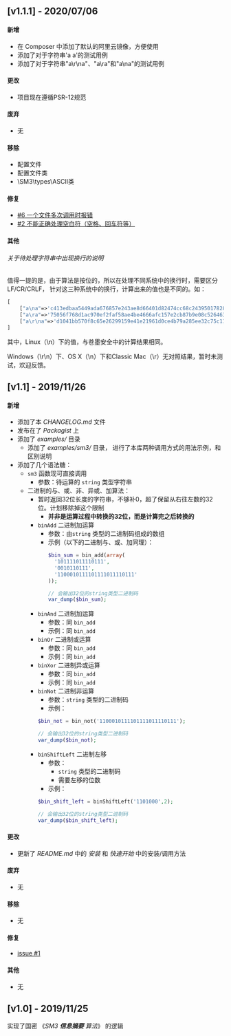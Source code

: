 ## [v1.1.1] - 2020/07/06

#### 新增
* 在 Composer 中添加了默认的阿里云镜像，方便使用
* 添加了对于字符串'a a'的测试用例
* 添加了对于字符串"a\r\na"、"a\ra"和"a\na"的测试用例
#### 更改
* 项目现在遵循PSR-12规范
#### 废弃 
* 无
#### 移除 
* 配置文件
* 配置文件类
* \SM3\types\ASCII类
#### 修复 
*  [#6 一个文件多次调用时报错](https://github.com/DongyunLee/SM3-PHP/issues/6) 
*  [#2 不能正确处理空白符（空格、回车符等）](https://github.com/DongyunLee/SM3-PHP/issues/2) 
#### 其他 

###### 关于待处理字符串中出现换行的说明
值得一提的是，由于算法是按位的，所以在处理不同系统中的换行时，需要区分 LF/CR/CRLF，
针对这三种系统中的换行，计算出来的值也是不同的。如：
```php
[
    ["a\na"=>'c413edbaa5449ada676857e243ae8d66401d82474cc68c243950178280bf7ae0'],
    ["a\ra"=>'75056f768d1ac970ef2faf58ae4be4666afc157e2cb87b9e08c526463bf787da'],
    ["a\r\na"=>'d1041bb570f8c65e26299159e41e21961d0ce4b79a285ee32c75c11eab0a2dd7']
]
```

其中，Linux（\n）下的值，与苍墨安全中的计算结果相同。

Windows（\r\n）下、OS X（\n）下和Classic Mac（\r）无对照结果，暂时未测试，欢迎反馈。


## [v1.1] - 2019/11/26
#### 新增
* 添加了本 *CHANGELOG.md* 文件
* 发布在了 *Packagist* 上 
* 添加了 *examples/* 目录
    * 添加了 *examples/sm3/* 目录，
    进行了本库两种调用方式的用法示例，和区别说明
* 添加了几个语法糖：
    * `sm3` 函数现可直接调用
        * 参数：待运算的 `string` 类型字符串
    * 二进制的与、或、非、异或、加算法：
        * 暂时返回32位长度的字符串，不够补0，超了保留从右往左数的32位。计划移除掉这个限制
            * **并非是运算过程中转换的32位，而是计算完之后转换的**
        * `binAdd` 二进制加运算
            * 参数：由`string` 类型的二进制码组成的数组
            * 示例（以下的二进制与、或、加同理）：
                ```php
                $bin_sum = bin_add(array(
                  '101111011110111',
                  '0010110111',
                  '1100010111101111011110111'
                ));
              
                // 会输出32位的string类型二进制码
                var_dump($bin_sum);
                ```
        * `binAnd` 二进制加运算
            * 参数：同 `bin_add`
            * 示例：同 `bin_add`
        * `binOr` 二进制或运算
            * 参数：同 `bin_add`
            * 示例：同 `bin_add`
        * `binXor` 二进制异或运算
            * 参数：同 `bin_add`
            * 示例：同 `bin_add`
        * `binNot` 二进制非运算
            * 参数：`string` 类型的二进制码
            * 示例：
            ```php
            $bin_not = bin_not('1100010111101111011110111');
          
            // 会输出32位的string类型二进制码
            var_dump($bin_not);
            ```
        * `binShiftLeft` 二进制左移
            * 参数：
                * `string` 类型的二进制码
                * 需要左移的位数
            * 示例：
            ```php
            $bin_shift_left = binShiftLeft('1101000',2);
            
            // 会输出32位的string类型二进制码 
            var_dump($bin_shift_left);
            ```
#### 更改
* 更新了 *README.md* 中的 *安装* 和 *快速开始* 中的安装/调用方法
#### 废弃 
* 无
#### 移除 
* 无
#### 修复 
*  [issue #1](https://github.com/DongyunLee/SM3-PHP/issues/1) 
#### 其他 
* 无

## [v1.0] - 2019/11/25
实现了国密 《*SM3 **信息摘要** 算法*》 的逻辑
